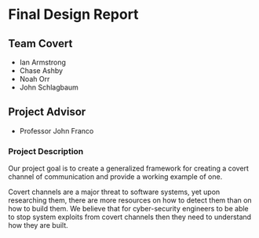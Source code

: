 # Final Design Report

## Team Covert
* Ian Armstrong
* Chase Ashby
* Noah Orr
* John Schlagbaum

## Project Advisor
* Professor John Franco

### Project Description
Our project goal is to create a generalized framework for creating a covert channel of communication and provide a working example of one.

Covert channels are a major threat to software systems, yet upon researching them, there are more resources on how to detect them than on how to build them. We believe that for cyber-security engineers to be able to stop system exploits from covert channels then they need to understand how they are built.
